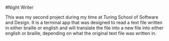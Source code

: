 #Night Writer

This was my second project during my time at Turing School of Software and Design.  It is a terminal app that was designed to read a text file
written in either braille or english and will translate the file into a new file into either english or braille, depending on what the original
text file was written in.
